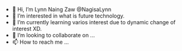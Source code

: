 - 👋 Hi, I’m Lynn Naing Zaw @NagisaLynn
- 👀 I’m interested in what is future technology.
- 🌱 I’m currently learning varios interest due to dynamic change of interest XD.
- 💞️ I’m looking to collaborate on ...
- 📫 How to reach me ...

<!---
NagisaLynn/NagisaLynn is a ✨ special ✨ repository because its `README.md` (this file) appears on your GitHub profile.
You can click the Preview link to take a look at your changes.
--->
